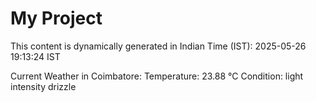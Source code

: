 # My Project

This content is dynamically generated in Indian Time (IST): 2025-05-26 19:13:24 IST


Current Weather in Coimbatore:
Temperature: 23.88 °C
Condition: light intensity drizzle
